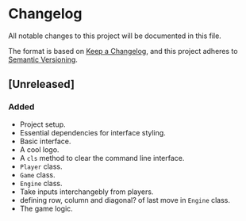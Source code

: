 # Changelog

All notable changes to this project will be documented in this file.

The format is based on [Keep a Changelog](https://keepachangelog.com/en/1.0.0/),
and this project adheres to [Semantic Versioning](https://semver.org/spec/v2.0.0.html).

## [Unreleased]

### Added

- Project setup.
- Essential dependencies for interface styling.
- Basic interface.
- A cool logo.
- A `cls` method to clear the command line interface.
- `Player` class.
- `Game` class.
- `Engine` class.
- Take inputs interchangebly from players.
- defining row, column and diagonal? of last move in `Engine` class.
- The game logic.
